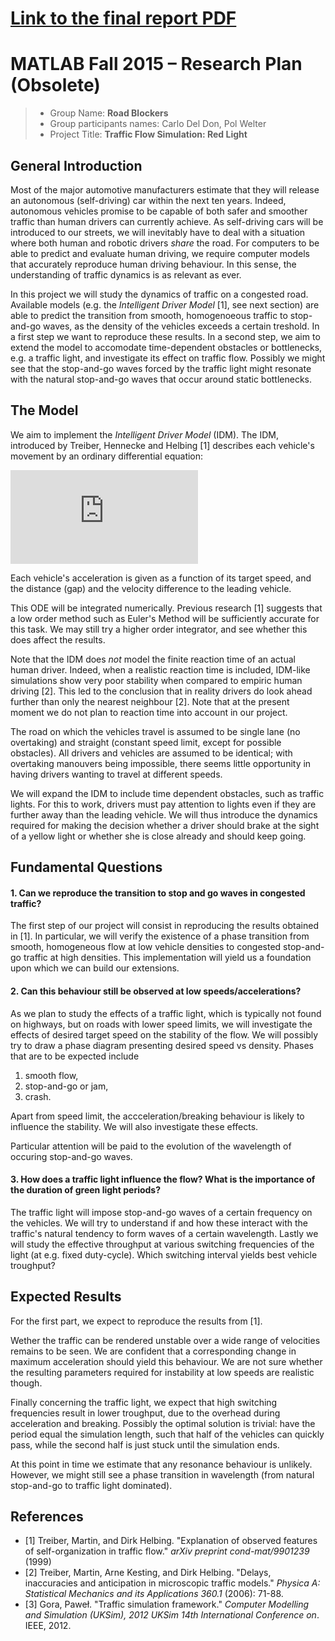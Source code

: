 # [Link to the final report PDF](doc/latex/report.pdf)

# MATLAB Fall 2015 – Research Plan (Obsolete)

> * Group Name: **Road Blockers**
> * Group participants names: Carlo Del Don, Pol Welter
> * Project Title: **Traffic Flow Simulation: Red Light**

## General Introduction

Most of the major automotive manufacturers estimate that they will release an autonomous (self-driving) car within the next ten years. Indeed, autonomous vehicles promise to be capable of both safer and smoother traffic than human drivers can currently achieve. As self-driving cars will be introduced to our streets, we will inevitably have to deal with a situation where both human and robotic drivers *share* the road. For computers to be able to predict and evaluate human driving, we require computer models that accurately reproduce human driving behaviour. In this sense, the understanding of traffic dynamics is as relevant as ever.

In this project we will study the dynamics of traffic on a congested road. Available models (e.g. the *Intelligent Driver Model* [1], see next section) are able to predict the transition from smooth, homogenoeous traffic to stop-and-go waves, as the density of the vehicles exceeds a certain treshold. In a first step we want to reproduce these results. In a second step, we aim to extend the model to accomodate time-dependent obstacles or bottlenecks, e.g. a traffic light, and investigate its effect on traffic flow. Possibly we might see that the stop-and-go waves forced by the traffic light might resonate with the natural stop-and-go waves that occur around static bottlenecks.


## The Model

We aim to implement the *Intelligent Driver Model* (IDM). The IDM, introduced by Treiber, Hennecke and Helbing [1] describes each vehicle's movement by an ordinary differential equation:

![equation](https://latex.codecogs.com/gif.latex?%5Cdot%20v_%5Calpha%20%3D%20a%5Cleft%281-%5Cleft%28%5Cfrac%7Bv_%5Calpha%7D%7Bv_0%7D%20%5Cright%20%29%5E%5Cdelta%20-%5Cleft%28%5Cfrac%7Bs%5E*%28v_%5Calpha%2C%20%5CDelta%20v_%5Calpha%29%7D%7Bs_%5Calpha%7D%20%5Cright%20%29%5E2%20%5Cright%20%29)

Each vehicle's acceleration is given as a function of its target speed, and the distance (gap) and the velocity difference to the leading vehicle.

This ODE will be integrated numerically. Previous research [1] suggests that a low order method such as Euler's Method will be sufficiently accurate for this task. We may still try a higher order integrator, and see whether this does affect the results.

Note that the IDM does *not* model the finite reaction time of an actual human driver. Indeed, when a realistic reaction time is included, IDM-like simulations show very poor stability when compared to empiric human driving [2]. This led to the conclusion that in reality drivers do look ahead further than only the nearest neighbour [2]. Note that at the present moment we do not plan to reaction time into account in our project.

The road on which the vehicles travel is assumed to be single lane (no overtaking) and straight (constant speed limit, except for possible obstacles). All drivers and vehicles are assumed to be identical; with overtaking manouvers being impossible, there seems little opportunity in having drivers wanting to travel at different speeds.

We will expand the IDM to include time dependent obstacles, such as traffic lights. For this to work, drivers must pay attention to lights even if they are further away than the leading vehicle. We will thus introduce the dynamics required for making the decision whether a driver should brake at the sight of a yellow light or whether she is close already and should keep going.


## Fundamental Questions
#### 1. Can we reproduce the transition to stop and go waves in congested traffic?
The first step of our project will consist in reproducing the results obtained in [1]. In particular, we will verify the existence of a phase transition from smooth, homogeneous flow at low vehicle densities to congested stop-and-go traffic at high densities. This implementation will yield us a foundation upon which we can build our extensions.

#### 2. Can this behaviour still be observed at low speeds/accelerations?
As we plan to study the effects of a traffic light, which is typically not found on highways, but on roads with lower speed limits, we will investigate the effects of desired target speed on the stability of the flow. We will possibly try to draw a phase diagram presenting desired speed vs density. Phases that are to be expected include

1. smooth flow, 
2. stop-and-go or jam,
3. crash.

Apart from speed limit, the accceleration/breaking behaviour is likely to influence the stability. We will also investigate these effects.

Particular attention will be paid to the evolution of the wavelength of occuring stop-and-go waves.

#### 3. How does a traffic light influence the flow? What is the importance of the duration of green light periods?
The traffic light will impose stop-and-go waves of a certain frequency on the vehicles. We will try to understand if and how these interact with the traffic's natural tendency to form waves of a certain wavelength.
Lastly we will study the effective throughput at various switching frequencies of the light (at e.g. fixed duty-cycle). Which switching interval yields best vehicle troughput?


## Expected Results
For the first part, we expect to reproduce the results from [1].

Wether the traffic can be rendered unstable over a wide range of velocities remains to be seen. We are confident that a corresponding change in maximum acceleration should yield this behaviour. We are not sure whether the resulting parameters required for instability at low speeds are realistic though.

Finally concerning the traffic light, we expect that high switching frequencies result in lower troughput, due to the overhead during acceleration and breaking. Possibly the optimal solution is trivial: have the period equal the simulation length, such that half of the vehicles can quickly pass, while the second half is just stuck until the simulation ends.

At this point in time we estimate that any resonance behaviour is unlikely. However, we might still see a phase transition in wavelength (from natural stop-and-go to traffic light dominated).


## References 
 * [1] Treiber, Martin, and Dirk Helbing. "Explanation of observed features of self-organization in traffic flow." *arXiv preprint cond-mat/9901239* (1999)
 * [2] Treiber, Martin, Arne Kesting, and Dirk Helbing. "Delays, inaccuracies and anticipation in microscopic traffic models." *Physica A: Statistical Mechanics and its Applications 360.1* (2006): 71-88.
 * [3] Gora, Paweł. "Traffic simulation framework." *Computer Modelling and Simulation (UKSim), 2012 UKSim 14th International Conference on*. IEEE, 2012.
